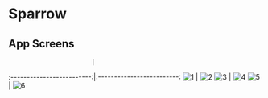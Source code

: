 # Sparrow

## App Screens

                           |  
:-------------------------:|:-------------------------:
![1](./appScreenShots/1.png) | ![2](./appScreenShots/2.png)
![3](./appScreenShots/3.png) | ![4](./appScreenShots/4.png)
![5](./appScreenShots/5.png) | ![6](./appScreenShots/6.png)






